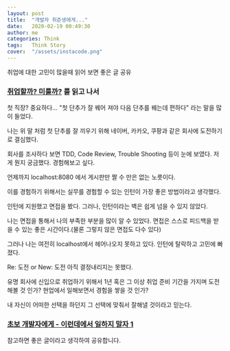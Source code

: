 ```yaml
---
layout: post
title:  "개발자 취준생에게..."
date:   2020-02-19 00:49:30
author: me
categories: Think
tags:	Think Story
cover:  "/assets/instacode.png"
---
```



취업에 대한 고민이 많을때 읽어 보면 좋은 글 공유

### [취업할까? 미룰까?](https://jojoldu.tistory.com/398) 를 읽고 나서

첫 직장? 중요하다... "첫 단추가 잘 꿰어 져야 다음 단추를 꿰는데 편하다" 라는 말을 많이 들었다.

나는 위 말 처럼 첫 단추를 잘 끼우기 위해 네이버, 카카오, 쿠팡과 같은 회사에 도전하기로 결심했다. 

회사를 조사하다 보면 TDD, Code Review, Trouble Shooting 등이 눈에 보였다. 저게 뭔지 궁금했다. 경험해보고 싶다.

언제까지 localhost:8080 에서 게시판만 짤 수 만은 없는 노릇이다.

이를 경험하기 위해서는 실무를 경험할 수 있는 인턴이 가장 좋은 방법이라고 생각했다.

인턴에 지원했고 면접을 봤다. 그러나, 인턴이라는 벽은 쉽게 넘을 수 있지 않았다. 

나는 면접을 통해서 나의 부족한 부분을 많이 알 수 있었다. 면접은 스스로 피드백을 받을 수 있는 좋은 시간이다.(물론 그렇지 않은 면접도 다수 있다)

그러나 나는 여전히 localhost에서 헤어나오지 못하고 있다. 인턴에 탈락하고 고민에 빠졌다.

Re: 도전 or New: 도전 아직 결정내리지는 못했다. 

유명 회사에 신입으로 취업하기 위해서 1년 혹은 그 이상 취업 준비 기간을 가지며 도전해볼 것 인가? 현업에서 일해보면서 경험을 쌓을 것 인가?  

내 자신이 어떠한 선택을 하던지 그 선택에 맞춰서 잘해낼 것이라고 믿는다.

### [초보 개발자에게 - 이런데에서 일하지 말자 1](http://theonion.egloos.com/5768506)

참고하면 좋은 글이라고 생각하여 공유합니다.